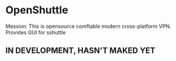 # OpenShuttle
 Mession: This is opensource comftable modern cross-platform VPN. Provides GUI for sshuttle

## IN DEVELOPMENT, HASN'T MAKED YET
